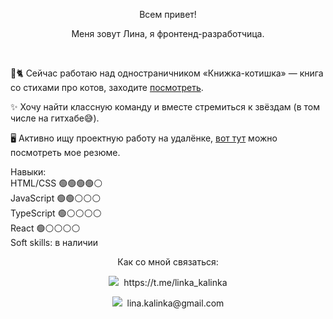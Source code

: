 <p align="center">Всем привет!</p>

<p align="center">Меня зовут Лина, я фронтенд-разработчица.</p><br>

📖🐈 Сейчас работаю над одностраничником «Книжка-котишка» — книга со стихами про котов, заходите [посмотреть](https://github.com/lskalinka/kitty-book).

✨ Хочу найти классную команду и вместе стремиться к звёздам (в том числе на гитхабе😅).

🖥 Активно ищу проектную работу на удалёнке, [вот тут](https://drive.google.com/file/d/1-CVLx2_zdqa0xRyaQw5yZZV9yBzTL5uZ/view?usp=sharing) можно посмотреть мое резюме.

Навыки:<br>
HTML/CSS 🟢🟢🟢🟢⚪️<br>
JavaScript 🟢🟢⚪️⚪️⚪️<br>
TypeScript 🟢⚪️⚪️⚪️⚪️<br>
React 🟢⚪️⚪️⚪️⚪️<br>
Soft skills: в наличии

<p align="center">Как со мной связаться:</p>

<p align="center">
<img src="https://img.icons8.com/?size=30&id=63306&format=png&color=000000">&nbsp;&nbsp;https://t.me/linka_kalinka
</p>
<p align="center">
  <img src="https://img.icons8.com/?size=30&id=mXcvtsj8e1Ug&format=png&color=000000">&nbsp;&nbsp;lina.kalinka@gmail.com
</p>
<br>
